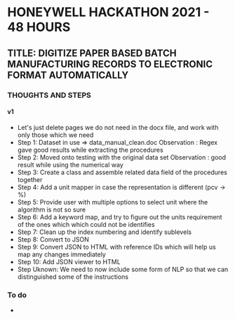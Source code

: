 # HONEYWELL HACKATHON 2021 - 48 HOURS
## TITLE: DIGITIZE PAPER BASED BATCH MANUFACTURING RECORDS TO ELECTRONIC FORMAT AUTOMATICALLY


### THOUGHTS AND STEPS


#### v1
 - Let's just delete pages we do not need in the docx file, and work with only those which we need
 - Step 1: Dataset in use => data_manual_clean.doc  Observation : Regex gave good results while extracting the procedures
 - Step 2: Moved onto testing with the original data set Observation : good result while using the numerical way
 - Step 3: Create a class and assemble related data field of the procedures together
 - Step 4: Add a unit mapper in case the representation is different (pcv -> %)
 - Step 5: Provide user with multiple options to select unit where the algorithm is not so sure
 - Step 6: Add a keyword map, and try to figure out the units requirement of the ones which which could not be identifies
 - Step 7: Clean up the index numbering and identify sublevels
 - Step 8: Convert to JSON
 - Step 9: Convert JSON to HTML with reference IDs which will help us map any changes immediately
 - Step 10: Add JSON viewer to HTML
 - Step Uknown: We need to now include some form of NLP so that we can distinguished some of the instructions


### To do
- 


